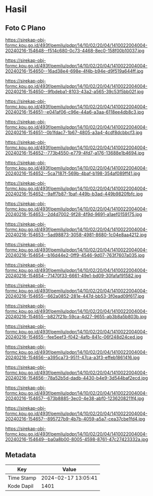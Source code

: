 # Hasil

## Foto C Plano

https://sirekap-obj-formc.kpu.go.id/493f/pemilu/pdpr/14/10/02/20/04/1410022004004-20240216-154648--f514c680-0c73-4468-8ec0-158f00b10037.jpg

https://sirekap-obj-formc.kpu.go.id/493f/pemilu/pdpr/14/10/02/20/04/1410022004004-20240216-154650--16ad38e4-698e-4f4b-b94e-d9f519a644ff.jpg

https://sirekap-obj-formc.kpu.go.id/493f/pemilu/pdpr/14/10/02/20/04/1410022004004-20240216-154650--9fbdeba1-8103-43a2-a565-39c53f5bb02f.jpg

https://sirekap-obj-formc.kpu.go.id/493f/pemilu/pdpr/14/10/02/20/04/1410022004004-20240216-154651--e041af06-c96e-44a6-a3aa-6118ee4db8c3.jpg

https://sirekap-obj-formc.kpu.go.id/493f/pemilu/pdpr/14/10/02/20/04/1410022004004-20240216-154651--0b1fdac7-1b67-4805-a3a4-4cdf8dcbbcf3.jpg

https://sirekap-obj-formc.kpu.go.id/493f/pemilu/pdpr/14/10/02/20/04/1410022004004-20240216-154652--773b4550-e779-4fd7-a176-13688e1b4694.jpg

https://sirekap-obj-formc.kpu.go.id/493f/pemilu/pdpr/14/10/02/20/04/1410022004004-20240216-154652--5ca7187f-569b-4baf-b198-354af089ff41.jpg

https://sirekap-obj-formc.kpu.go.id/493f/pemilu/pdpr/14/10/02/20/04/1410022004004-20240216-154652--9aff7b87-1baf-449b-b3ad-449b9820fbfc.jpg

https://sirekap-obj-formc.kpu.go.id/493f/pemilu/pdpr/14/10/02/20/04/1410022004004-20240216-154653--2d4d7002-9f28-4f9d-9691-a1aef0159175.jpg

https://sirekap-obj-formc.kpu.go.id/493f/pemilu/pdpr/14/10/02/20/04/1410022004004-20240216-154653--5ad98873-3058-4981-8680-1c04e8aa4212.jpg

https://sirekap-obj-formc.kpu.go.id/493f/pemilu/pdpr/14/10/02/20/04/1410022004004-20240216-154654--b16d44e2-0ff9-4546-9d07-763f7607a035.jpg

https://sirekap-obj-formc.kpu.go.id/493f/pemilu/pdpr/14/10/02/20/04/1410022004004-20240216-154654--71470f33-6661-49e1-bd09-30fafaf91582.jpg

https://sirekap-obj-formc.kpu.go.id/493f/pemilu/pdpr/14/10/02/20/04/1410022004004-20240216-154655--662a0852-281e-447d-bb53-3f0ead09f617.jpg

https://sirekap-obj-formc.kpu.go.id/493f/pemilu/pdpr/14/10/02/20/04/1410022004004-20240216-154655--b827f21b-59ca-4d27-9655-ab3b8a5b803b.jpg

https://sirekap-obj-formc.kpu.go.id/493f/pemilu/pdpr/14/10/02/20/04/1410022004004-20240216-154655--fee5eef3-f042-4afb-841c-06f248d24ced.jpg

https://sirekap-obj-formc.kpu.go.id/493f/pemilu/pdpr/14/10/02/20/04/1410022004004-20240216-154656--a395ca73-9511-47ca-a3f3-effeb1861416.jpg

https://sirekap-obj-formc.kpu.go.id/493f/pemilu/pdpr/14/10/02/20/04/1410022004004-20240216-154656--78a52b5d-dadb-4430-b4e9-3d544baf2ecd.jpg

https://sirekap-obj-formc.kpu.go.id/493f/pemilu/pdpr/14/10/02/20/04/1410022004004-20240216-154657--673b8885-3ec0-4e38-abf0-1236208211f4.jpg

https://sirekap-obj-formc.kpu.go.id/493f/pemilu/pdpr/14/10/02/20/04/1410022004004-20240216-154657--895727b9-4b7b-4059-a5a7-cea37cbe1fd4.jpg

https://sirekap-obj-formc.kpu.go.id/493f/pemilu/pdpr/14/10/02/20/04/1410022004004-20240216-154649--ba0a8b00-8005-4598-8761-47c27423332a.jpg


## Metadata

| Key        | Value               |
| ---------- | ------------------- |
| Time Stamp | 2024-02-17 13:05:41 |
| Kode Dapil | 1401                |



